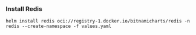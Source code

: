 ### Install Redis

```shell
helm install redis oci://registry-1.docker.io/bitnamicharts/redis -n redis --create-namespace -f values.yaml
```

